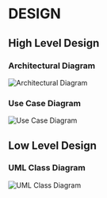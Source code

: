 # DESIGN

## High Level Design
### Architectural Diagram
![Architectural Diagram](https://user-images.githubusercontent.com/94219763/143217303-adacd8ca-696b-46cc-a35d-6c2a6c334ea9.png)

### Use Case Diagram
![Use Case Diagram](https://user-images.githubusercontent.com/94219763/143217558-d5725fa6-272c-4c94-9654-8454f1005636.png)


## Low Level Design
### UML Class Diagram
![UML Class Diagram](https://user-images.githubusercontent.com/94219763/143217827-772117dc-3c44-4656-99fe-1029ca35f9b2.png)





